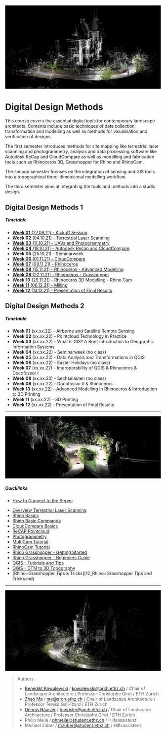 
![TitleImage](./doc/00_DDMI_Perspective_I.jpg)

# Digital Design Methods

This course covers the essential digital tools for contemporary landscape architects. Contents include basic techniques of data collection, transformation and modelling as well as methods for visualisation and verification of designs.

The first semester introduces methods for site mapping like terrestrial laser scanning and photogrammetry, analysis and data processing software like Autodesk ReCap and CloudCompare as well as modelling and fabrication tools such as Rhinoceros 3D, Grasshopper for Rhino and RhinoCam.

The second semester focuses on the integration of sensing and GIS tools into a topographical three-dimensional modelling workflow.

The third semester aims at integrating the tools and methods into a studio design.

## Digital Design Methods 1

##### Timetable

- [**Week 01** (27.09.21) - Kickoff Session](Timetable_DDM_I/Week_01.md)
- [**Week 02** (04.10.21) - Terrestrial Laser Scanning](Timetable_DDM_I/Week_02.md)
- [**Week 03** (11.10.21) - UAVs and Photogrammetry](Timetable_DDM_I/Week_03.md)
- [**Week 04** (18.10.21) - Autodesk Recap and CloudCompare](Timetable_DDM_I/Week_04.md)
- **Week 05** (25.10.21) - Seminarweek
- [**Week 06** (01.11.21) - CloudCompare](Timetable_DDM_I/Week_06.md)
- [**Week 07** (08.11.21) - Rhinoceros](Timetable_DDM_I/Week_07.md)
- [**Week 08** (15.11.21) - Rhinoceros - Advanced Modelling](Timetable_DDM_I/Week_08.md)
- [**Week 09** (22.11.21) - Rhinoceros - Grasshopper](Timetable_DDM_I/Week_09.md)
- [**Week 10** (29.11.21) - Rhinoceros 3D Modelling - Rhino Cam](Timetable_DDM_I/Week_10.md)
- [**Week 11** (06.12.21) - Milling](Timetable_DDM_I/Week_11.md)
- [**Week 12** (13.12.21) - Presentation of Final Results](Timetable_DDM_I/Week_12.md)

## Digital Design Methods 2

##### Timetable

- **Week 01** (xx.xx.22) - Airborne and Satellite Remote Sensing
- **Week 02** (xx.xx.22) - Pointcloud Technology in Practice
- **Week 03** (xx.xx.22) - What is GIS? A Brief Introduction to Geographic Information Systems
- **Week 04** (xx.xx.22) - Seminarweek (no class)
- **Week 05** (xx.xx.22) - Data Analysis and Transformations in QGIS
- **Week 06** (xx.xx.22) - Easter Holidays (no class)
- **Week 07** (xx.xx.22) - Interoperability of QGIS & Rhinoceros & Docofossor I
- **Week 08** (xx.xx.22) - Sechseläuten (no class)
- **Week 09** (xx.xx.22) - Docofossor II & Rhinoceros
- **Week 10** (xx.xx.22) - Advanced Modelling in Rhinoceros & Introduction to 3D Printing
- **Week 11** (xx.xx.22) - 3D Printing
- **Week 12** (xx.xx.22) - Presentation of Final Results

---

![TitleImage](./doc/00_DDMI_Perspective_II.jpg)


##### Quicklinks

- [How to Connect to the Server](06_Serveracesstutorial.md)
<!-- [History of the Site](00_History_of_the_Site.md) -->
- [Overview Terrestrial Laser Scanning](13_Terrestrial_Laser_Scanning.mdtest)
- [Rhino Basics](01_Rhino_Tutorial.md)
- [Rhino Basic Commands](02_Rhino_Basic_Commands.md)
- [CloudCompare Basics](03_Cloudcompare_Tutorial.md)
- [ReCAP Pointcloud](04_ReCAP_Tutorial.md)
- [Photogrammetry](05_Photogrammetry.md)
- [MultiCam Tutorial](09_MultiCam_Tutorial.md)
- [RhinoCam Tutorial](10_RhinoCam_Tutorial.md)
- [Rhino Grasshopper - Getting Started](08_Grasshopper.md)
- [Rhino Grasshopper - Beginners Guide](08.1_Grasshopper_mz.md)
- [QGIS - Tutorials and Tips](http://www.qgistutorials.com)
- [QGIS - DTM to 3D Topography](11_QGIS_Topography.md)
- [Rhino+Grasshopper Tips & Tricks](12_Rhino+Grasshopper Tips and Tricks.md)

---

![TitleImageII](./doc/00_DDMI_Perspective_III.jpg)

> Authors
> * [Benedikt Kowalewski](https://dfab.ch/people/benedikt-kowalewski-2) / kowalewski@arch.ethz.ch / Chair of Landscape Architecture / Professor Christophe Girot / ETH Zurich
> * [Zhao Ma](https://beyond-disciplines.com) / ma@arch.ethz.ch / Chair of Landscape Architecture / Professor Teresa Galí-Izard / ETH Zurich
> * [Dennis Häusler](https://girot.arch.ethz.ch/?team=dennis-hausler) / haeusler@arch.ethz.ch / Chair of Landscape Architecture / Professor Christophe Girot / ETH Zurich
> * Philip Meile / phmeile@student.ethz.ch / Hilfsassistenz
> * Michael Zuber  / mzuber@student.ethz.ch / Hilfsassistenz
